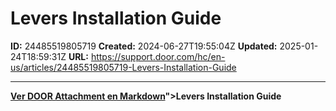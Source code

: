 # Levers Installation Guide

**ID:** 24485519805719
**Created:** 2024-06-27T19:55:04Z
**Updated:** 2025-01-24T18:59:31Z
**URL:** https://support.door.com/hc/en-us/articles/24485519805719-Levers-Installation-Guide

---

<p><strong><span class="wysiwyg-underline"><a href="https://support.door.com/hc/article_attachments/24485502517271

> 📄 **Contenido extraído:** [Ver DOOR Attachment en Markdown](./24485502517271_DOOR_Attachment_extracted.md)">Levers Installation Guide</a></span></strong></p>
